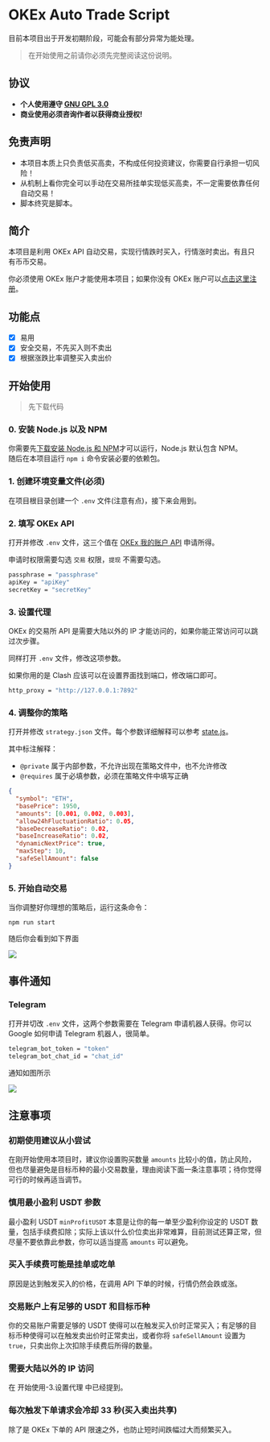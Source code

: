 # OKEx Auto Trade Script

目前本项目出于开发初期阶段，可能会有部分异常为能处理。

> 在开始使用之前请你必须先完整阅读这份说明。

## 协议

- **个人使用遵守 [GNU GPL 3.0](./LICENSE)**
- **商业使用必须咨询作者以获得商业授权!**

## 免责声明

- 本项目本质上只负责低买高卖，不构成任何投资建议，你需要自行承担一切风险！
- 从机制上看你完全可以手动在交易所挂单实现低买高卖，不一定需要依靠任何自动交易！
- 脚本终究是脚本。

## 简介

本项目是利用 OKEx API 自动交易，实现行情跌时买入，行情涨时卖出。有且只有币币交易。

你必须使用 OKEx 账户才能使用本项目；如果你没有 OKEx 账户可以[点击这里注册](https://www.okex.com/join/4710873)。

## 功能点

- [x] 易用
- [x] 安全交易，不先买入则不卖出
- [x] 根据涨跌比率调整买入卖出价

## 开始使用

> 先下载代码

### 0. 安装 Node.js 以及 NPM

你需要先[下载安装 Node.js 和 NPM](https://nodejs.org/zh-cn/)才可以运行，Node.js 默认包含 NPM。  
随后在本项目运行 `npm i` 命令安装必要的依赖包。

### 1. 创建环境变量文件(必须)

在项目根目录创建一个 `.env` 文件(注意有点)，接下来会用到。

### 2. 填写 OKEx API

打开并修改 `.env` 文件，这三个值在 [OKEx 我的账户 API](https://www.okex.com/account/my-api) 申请所得。

申请时权限需要勾选 `交易` 权限，`提现` 不需要勾选。

```bash
passphrase = "passphrase"
apiKey = "apiKey"
secretKey = "secretKey"
```

### 3. 设置代理

OKEx 的交易所 API 是需要大陆以外的 IP 才能访问的，如果你能正常访问可以跳过次步骤。

同样打开 `.env` 文件，修改这项参数。

如果你用的是 Clash 应该可以在设置界面找到端口，修改端口即可。

```bash
http_proxy = "http://127.0.0.1:7892"
```

### 4. 调整你的策略

打开并修改 `strategy.json` 文件。每个参数详细解释可以参考 [state.js](./app/store/state.js)。

其中标注解释：

- `@private` 属于内部参数，不允许出现在策略文件中，也不允许修改
- `@requires` 属于必填参数，必须在策略文件中填写正确

```json
{
  "symbol": "ETH",
  "basePrice": 1950,
  "amounts": [0.001, 0.002, 0.003],
  "allow24hFluctuationRatio": 0.05,
  "baseDecreaseRatio": 0.02,
  "baseIncreaseRatio": 0.02,
  "dynamicNextPrice": true,
  "maxStep": 10,
  "safeSellAmount": false
}
```

### 5. 开始自动交易

当你调整好你理想的策略后，运行这条命令：

```console
npm run start
```

随后你会看到如下界面

![](https://cdn.jsdelivr.net/gh/evillt/github-itself-image-hosting-service@main/uPic/Xnip2021-06-24_18-37-15uiF0BG.jpg)

## 事件通知

### Telegram

打开并切改 `.env` 文件，这两个参数需要在 Telegram 申请机器人获得。你可以 Google 如何申请 Telegram 机器人，很简单。

```bash
telegram_bot_token = "token"
telegram_bot_chat_id = "chat_id"
```

通知如图所示

![](https://cdn.jsdelivr.net/gh/evillt/github-itself-image-hosting-service@main/uPic/xCKQWMdSYboQ.png)

## 注意事项

### 初期使用建议从小尝试

在刚开始使用本项目时，建议你设置购买数量 `amounts` 比较小的值，防止风险，但也尽量避免是目标币种的最小交易数量，理由阅读下面一条注意事项；待你觉得可行的时候再适当调节。

### 慎用最小盈利 USDT 参数

最小盈利 USDT `minProfitUSDT` 本意是让你的每一单至少盈利你设定的 USDT 数量，包括手续费扣除；实际上该以什么价位卖出非常难算，目前测试还算正常，但尽量不要依靠此参数，你可以适当提高 `amounts` 可以避免。

### 买入手续费可能是挂单或吃单

原因是达到触发买入的价格，在调用 API 下单的时候，行情仍然会跌或涨。

### 交易账户上有足够的 USDT 和目标币种

你的交易账户需要足够的 USDT 使得可以在触发买入价时正常买入；有足够的目标币种使得可以在触发卖出价时正常卖出，或者你将 `safeSellAmount` 设置为 `true`，只卖出你上次扣除手续费后所得的数量。

### 需要大陆以外的 IP 访问

在 开始使用-3.设置代理 中已经提到。

### 每次触发下单请求会冷却 33 秒(买入卖出共享)

除了是 OKEx 下单的 API 限速之外，也防止短时间跌幅过大而频繁买入。
